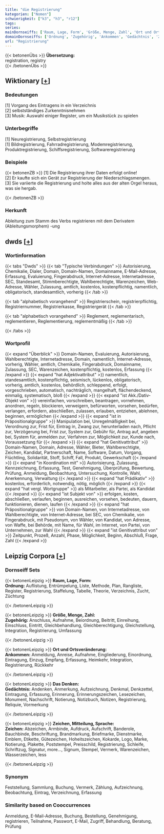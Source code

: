 ```yaml
---
title: "die Registrierung"
kategorien: ["Nomen"]
schwierigkeit: ["k3", "h3", "r12"]
tags:
series:
mainDornseiffs: ['Raum, Lage, Form', 'Größe, Menge, Zahl', 'Ort und Ortsveränderung', 'Das Denken', 'Zeichen, Mitteilung, Sprache']
domainDornseiffs: ['Ordnung', 'Zugehörig', 'Ankommen', 'Gedächtnis', 'Zeichen']
url: "Registrierung"
---
```


{{< betonenÜbs >}}
**Übersetzung:**  
registration, registry  
{{< /betonenÜbs >}}

## Wiktionary [[+](https://de.wiktionary.org/wiki/Registrierung)]

### Bedeutungen
[1] Vorgang des Eintragens in ein Verzeichnis  
[2] selbstständiges Zurkenntnisnehmen  
[3] Musik: Auswahl einiger Register, um ein Musikstück zu spielen  

### Unterbegriffe
[1] Neuregistrierung, Selbstregistrierung  
[1] Bildregistrierung, Fahrradregistrierung, Modemregistrierung, Produktregistrierung, Schiffsregistrierung, Softwareregistrierung  

### Beispiele
{{< betonenZB >}}
[1] Die Registrierung ihrer Daten erfolgt online!  
[2] Er kaufte sich ein Gerät zur Registrierung der Niederschlagsmengen.  
[3] Sie variierte die Registrierung und holte alles aus der alten Orgel heraus, was sie hergab.  

{{< /betonenZB >}}
### Herkunft
Ableitung zum Stamm des Verbs registrieren mit dem Derivatem (Ableitungsmorphem) -ung  



## dwds [[+](https://www.dwds.de/wb/Registrierung)]

### Wortinformation
{{< tabs "Dwds" >}}
{{< tab "Typische Verbindungen" >}}
Autorisierung, Chemikalie, Dialer, Domain, Domain-Namen, Domainname, E-Mail-Adresse, Erfassung, Evaluierung, Fingerabdruck, Internet-Adresse, Internetadresse, SEC, Standesamt, Stimmberechtigte, Wahlberechtigte, Warenzeichen, Web-Adresse, Wähler, Zulassung, amtlich, kostenlos, kostenpflichtig, namentlich, obligatorisch, standesamtlich, vorherig
{{< /tab >}}

{{< tab "alphabetisch vorangehend" >}}
Registrierschein, registrierpflichtig, Registriernummer, Registrierkasse, Registriergerät
{{< /tab >}}

{{< tab "alphabetisch vorangehend" >}}
Reglement, reglementarisch, reglementieren, Reglementierung, reglementmäßig
{{< /tab >}}

{{< /tabs >}}

### Wortprofil
{{< expand "Überblick" >}} Domain-Namen, Evaluierung, Autorisierung, Wahlberechtigte, Internetadresse, Domain, namentlich, Internet-Adresse, vorherig, Wähler, amtlich, Chemikalie, Fingerabdruck, Domainname, Zulassung, SEC, Warenzeichen, kostenpflichtig, kostenlos, Erfassung {{< /expand >}}
{{< expand "hat Adjektivattribut" >}} namentlich, standesamtlich, kostenpflichtig, seismisch, lückenlos, obligatorisch, vorherig, amtlich, kostenlos, behördlich, schleppend, erfolgt, vorgeschrieben, automatisch, nachträglich, mangelhaft, flächendeckend, einmalig, systematisch, bloß {{< /expand >}}
{{< expand "ist Akk./Dativ-Objekt von" >}} vereinfachen, vorschreiben, beantragen, vornehmen, anordnen, regeln, blockieren, verweigern, befürworten, vorsehen, bedürfen, verlangen, erfordern, abschließen, zulassen, erlauben, entziehen, ablehnen, beginnen, ermöglichen {{< /expand >}}
{{< expand "ist in Präpositionalgruppe" >}} Manipulation bei, Unregelmäßigkeit bei, Verordnung zur, Frist für, Eintrag in, Zwang zur, herunterladen nach, Pflicht zur, Verzögerung bei, Frist zur, System zur, Gebühr für, Antrag auf, angeben bei, System für, anmelden zur, Verfahren zur, Möglichkeit zur, Kunde nach, Voraussetzung für {{< /expand >}}
{{< expand "hat Genitivattribut" >}} Domain-Namen, Domain, Adresse, Wähler, Bieter, Wahlberechtigte, Zeichen, Kandidat, Partnerschaft, Name, Software, Datum, Vorgang, Flüchtling, Solidarität, Stoff, Schiff, Fall, Produkt, Gewerkschaft {{< /expand >}}
{{< expand "in Koordination mit" >}} Autorisierung, Zulassung, Kennzeichnung, Erfassung, Test, Genehmigung, Überprüfung, Bewertung, Prüfung, Anmeldung, Beobachtung, Untersuchung, Kontrolle, Wahl, Anerkennung, Verwaltung {{< /expand >}}
{{< expand "hat Prädikativ" >}} kostenlos, erforderlich, notwendig, nötig, möglich {{< /expand >}}
{{< expand "hat vergl. Wortgruppe" >}} als Mitarbeiter, als Partei, als Kandidat {{< /expand >}}
{{< expand "ist Subjekt von" >}} erfolgen, kosten, abschließen, verlaufen, beginnen, ausreichen, vorsehen, bedeuten, dauern, funktionieren, dienen, laufen {{< /expand >}}
{{< expand "hat Präpositionalgruppe" >}} von Domain-Namen, von Internetadresse, von Wahlberechtigte, von Internet-Adresse, bei SEC, von Chemikalie, von Fingerabdruck, mit Pseudonym, von Wähler, von Kandidat, von Adresse, von Waffe, bei Behörde, mit Name, für Wahl, im Internet, von Partei, von Unternehmen, zur Wahl {{< /expand >}}
{{< expand "ist Genitivattribut von" >}} Zeitpunkt, Prozeß, Anzahl, Phase, Möglichkeit, Beginn, Abschluß, Frage, Zahl {{< /expand >}}

## Leipzig Corpora [[+](https://corpora.uni-leipzig.de/en/res?word=Registrierung&corpusId=deu_newscrawl-public_2018)]

### Dornseiff Sets
{{< betonenLeipzig >}}
**Raum, Lage, Form:**  
**Ordnung:** Auflistung, Entrümpelung, Liste, Methode, Plan, Rangliste, Register, Registrierung, Staffelung, Tabelle, Theorie, Verzeichnis, Zucht, Züchtung  

{{< /betonenLeipzig >}}


{{< betonenLeipzig >}}
**Größe, Menge, Zahl:**  
**Zugehörig:** Anschluss, Aufnahme, Beiordnung, Beitritt, Einreihung, Einschluss, Eintritt, Gleichbehandlung, Gleichberechtigung, Gleichstellung, Integration, Registrierung, Umfassung  

{{< /betonenLeipzig >}}


{{< betonenLeipzig >}}
**Ort und Ortsveränderung:**  
**Ankommen:** Anmeldung, Anreise, Aufnahme, Eingliederung, Einordnung, Eintragung, Einzug, Empfang, Erfassung, Heimkehr, Integration, Registrierung, Rückkehr  

{{< /betonenLeipzig >}}


{{< betonenLeipzig >}}
**Das Denken:**  
**Gedächtnis:** Andenken, Anmerkung, Aufzeichnung, Denkmal, Denkzettel, Eintragung, Erfassung, Erinnerung, Erinnerungszeichen, Lesezeichen, Monument, Nachschrift, Notierung, Notizbuch, Notizen, Registrierung, Reliquie, Vormerkung  

{{< /betonenLeipzig >}}


{{< betonenLeipzig >}}
**Zeichen, Mitteilung, Sprache:**  
**Zeichen:** Abzeichen, Armbinde, Aufdruck, Aufschrift, Banderole, Bauchbinde, Beschriftung, Brandmarkung, Briefmarke, Dienstmarke, Emblem, Etikette, Gütezeichen, Hoheitszeichen, Kokarde, Logo, Marke, Notierung, Plakette, Poststempel, Preisschild, Registrierung, Schleife, Schriftzug, Signatur, more..., Signum, Stempel, Vermerk, Warenzeichen, Wasserzeichen, less  

{{< /betonenLeipzig >}}

### Synonym
Feststellung, Sammlung, Buchung, Vermerk, Zählung, Aufzeichnung, Beobachtung, Eintrag, Verzeichnung, Erfassung


### Similarity based on Cooccurrences
Anmeldung, E-Mail-Adresse, Buchung, Bestellung, Genehmigung, registrieren, Teilnahme, Passwort, E-Mail, Zugriff, Behandlung, Beratung, Prüfung

